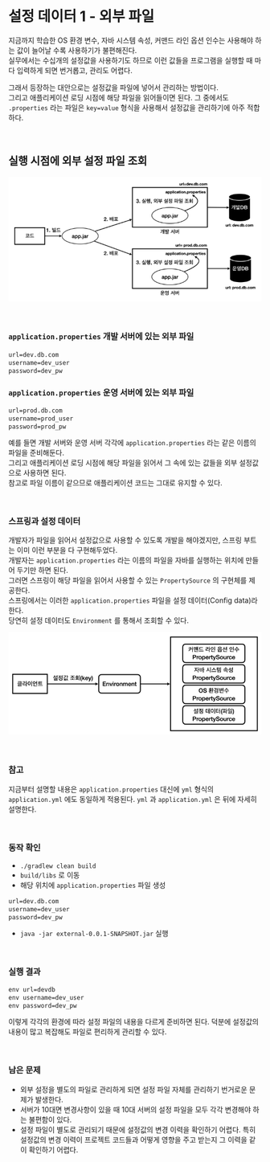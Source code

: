 # 설정 데이터 1 - 외부 파일
지금까지 학습한 OS 환경 변수, 자바 시스템 속성, 커맨드 라인 옵션 인수는 사용해야 하는 값이 늘어날 수록 사용하기가 불편해진다.<br>
실무에서는 수십개의 설정값을 사용하기도 하므로 이런 값들을 프로그램을 실행할 때 마다 입력하게 되면 번거롭고, 관리도 어렵다.

그래서 등장하는 대안으로는 설정값을 파일에 넣어서 관리하는 방법이다.<br>
그리고 애플리케이션 로딩 시점에 해당 파일을 읽어들이면 된다. 그 중에서도 ```.properties``` 라는 파일은 ```key=value``` 형식을 사용해서 설정값을 관리하기에 아주 적합하다.

<br>

## 실행 시점에 외부 설정 파일 조회
![Setting data1(external file)](07.Setting%20data1(external%20file)1.PNG)

<br>

### ```application.properties``` 개발 서버에 있는 외부 파일
```properties
url=dev.db.com
username=dev_user
password=dev_pw
```

### ```application.properties``` 운영 서버에 있는 외부 파일
```properties
url=prod.db.com
username=prod_user
password=prod_pw
```

예를 들면 개발 서버와 운영 서버 각각에 ```application.properties``` 라는 같은 이름의 파일을 준비해둔다.<br>
그리고 애플리케이션 로딩 시점에 해당 파일을 읽어서 그 속에 있는 값들을 외부 설정값으로 사용하면 된다.<br>
참고로 파일 이름이 같으므로 애플리케이션 코드는 그대로 유지할 수 있다.

<br>

### 스프링과 설정 데이터
개발자가 파일을 읽어서 설정값으로 사용할 수 있도록 개발을 해야겠지만, 스프링 부트는 이미 이런 부분을 다 구현해두었다.<br>
개발자는 ```application.properties``` 라는 이름의 파일을 자바를 실행하는 위치에 만들어 두기만 하면 된다.<br>
그러면 스프링이 해당 파일을 읽어서 사용할 수 있는 ```PropertySource``` 의 구현체를 제공한다.<br>
스프링에서는 이러한 ```application.properties``` 파일을 설정 데이터(Config data)라 한다.<br>
당연히 설정 데이터도 ```Environment``` 를 통해서 조회할 수 있다.

![Setting data1(external file)](07.Setting%20data1(external%20file)2.PNG)

<br>

### 참고
지금부터 설명할 내용은 ```application.properties``` 대신에 ```yml``` 형식의 ```application.yml``` 에도 동일하게 적용된다. ```yml``` 과 ```application.yml``` 은 뒤에 자세히 설명한다.

<br>

### 동작 확인
* ```./gradlew clean build```
* ```build/libs``` 로 이동
* 해당 위치에 ```application.properties``` 파일 생성

```properties
url=dev.db.com
username=dev_user
password=dev_pw
```
* ```java -jar external-0.0.1-SNAPSHOT.jar``` 실행

<br>

### 실행 결과
```
env url=devdb
env username=dev_user
env password=dev_pw
```

이렇게 각각의 환경에 따라 설정 파일의 내용을 다르게 준비하면 된다. 덕분에 설정값의 내용이 많고 복잡해도 파일로 편리하게 관리할 수 있다.

<br>

### 남은 문제
* 외부 설정을 별도의 파일로 관리하게 되면 설정 파일 자체를 관리하기 번거로운 문제가 발생한다.
* 서버가 10대면 변경사항이 있을 때 10대 서버의 설정 파일을 모두 각각 변경해야 하는 불편함이 있다.
* 설정 파일이 별도로 관리되기 때문에 설정값의 변경 이력을 확인하기 어렵다. 특히 설정값의 변경 이력이 프로젝트 코드들과 어떻게 영향을 주고 받는지 그 이력을 같이 확인하기 어렵다.